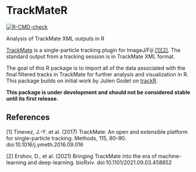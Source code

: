 # TrackMateR

  <!-- badges: start -->
  [![R-CMD-check](https://github.com/quantixed/TrackMateR/actions/workflows/R-CMD-check.yaml/badge.svg)](https://github.com/quantixed/TrackMateR/actions/workflows/R-CMD-check.yaml)
  <!-- badges: end -->

Analysis of TrackMate XML outputs in R

[TrackMate](https://imagej.net/plugins/trackmate/) is a single-particle tracking plugin for ImageJ/Fiji [[1]](#1)[[2]](#2). The standard output from a tracking session is in TrackMate XML format.

The goal of this R package is to import all of the data associated with the final filtered tracks in TrackMate for further analysis and visualization in R. This package builds on initial work by Julien Godet on [trackR](https://github.com/jgodet/trackR).

**This package is under development and should not be considered stable until its first release.**

## References
<a id="1">[1]</a> 
Tinevez, J.-Y. et al. (2017)
TrackMate: An open and extensible platform for single-particle tracking.
Methods, 115, 80–90. doi:10.1016/j.ymeth.2016.09.016

<a id="2">[2]</a>
Ershov, D., et al. (2021)
Bringing TrackMate into the era of machine-learning and deep-learning.
bioRxiv. doi:10.1101/2021.09.03.458852
